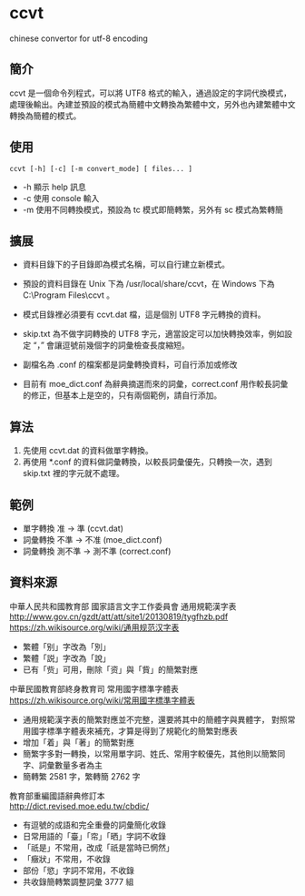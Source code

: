 # ccvt
chinese convertor for utf-8 encoding

## 簡介

ccvt 是一個命令列程式，可以將 UTF8 格式的輸入，通過設定的字詞代換模式，處理後輸出。內建並預設的模式為簡體中文轉換為繁體中文，另外也內建繁體中文轉換為簡體的模式。

## 使用

    ccvt [-h] [-c] [-m convert_mode] [ files... ]

- -h 顯示 help 訊息
- -c 使用 console 輸入
- -m 使用不同轉換模式，預設為 tc 模式即簡轉繁，另外有 sc 模式為繁轉簡

## 擴展

- 資料目錄下的子目錄即為模式名稱，可以自行建立新模式。

- 預設的資料目錄在 Unix 下為 /usr/local/share/ccvt，在 Windows 下為 C:\Program Files\ccvt 。

- 模式目錄裡必須要有 ccvt.dat 檔，這是個別 UTF8 字元轉換的資料。

- skip.txt 為不做字詞轉換的 UTF8 字元，適當設定可以加快轉換效率，例如設定 “，” 會讓逗號前幾個字的詞彙檢查長度縮短。

- 副檔名為 .conf 的檔案都是詞彙轉換資料，可自行添加或修改

- 目前有 moe_dict.conf 為辭典摘選而來的詞彙，correct.conf 用作較長詞彙的修正，但基本上是空的，只有兩個範例，請自行添加。

## 算法

1. 先使用 ccvt.dat 的資料做單字轉換。
2. 再使用 *.conf 的資料做詞彙轉換，以較長詞彙優先，只轉換一次，遇到 skip.txt 裡的字元就不處理。

## 範例

- 單字轉換 准 -> 準 (ccvt.dat)
- 詞彙轉換 不準 -> 不准 (moe_dict.conf)
- 詞彙轉換 測不準 -> 測不準 (correct.conf)

## 資料來源

中華人民共和國教育部 國家語言文字工作委員會 通用規範漢字表
http://www.gov.cn/gzdt/att/att/site1/20130819/tygfhzb.pdf \
https://zh.wikisource.org/wiki/通用规范汉字表

- 繁體「别」字改為「別」
- 繁體「説」字改為「說」
- 已有「赀」可用，刪除「资」與「貲」的簡繁對應

中華民國教育部終身教育司 常用國字標準字體表 \
https://zh.wikisource.org/wiki/常用國字標準字體表

- 通用規範漢字表的簡繁對應並不完整，還要將其中的簡體字與異體字，
 對照常用國字標準字體表來補充，才算是得到了規範化的簡繁對應表
- 增加「着」與「著」的簡繁對應
- 簡繁字多對一轉換，以常用單字詞、姓氏、常用字較優先，其他則以簡繁同字、詞彙數量多者為主
- 簡轉繁 2581 字，繁轉簡 2762 字

教育部重編國語辭典修訂本 \
http://dict.revised.moe.edu.tw/cbdic/

- 有逗號的成語和完全重疊的詞彙簡化收錄
- 日常用語的「臺」「帘」「晒」字詞不收錄
- 「祇是」不常用，改成「祇是當時已惘然」
- 「癥狀」不常用，不收錄
- 部份「慾」字詞不常用，不收錄
- 共收錄簡轉繁調整詞彙 3777 組
